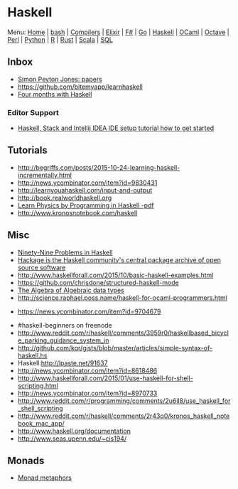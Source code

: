 # Haskell

Menu: [Home](README.md) | [bash](bash.md) | [Compilers](compilers.md) | [Elixir](elixir.md) |  [F#](fsharp.ms) | [Go](go.md) | [Haskell](haskell.md) | [OCaml](ocaml.md) | [Octave](octave.md) | [Perl](perl.md) | [Python](python.md) | [R](r.md) | [Rust](rust.md) | [Scala](scala.md)  | [SQL](sql.md)


## Inbox

+ [Simon Peyton Jones: papers](http://research.microsoft.com/en-us/um/people/simonpj/Papers/papers.html)
+ https://github.com/bitemyapp/learnhaskell
+ [Four months with Haskell](https://lexi-lambda.github.io/blog/2016/06/12/four-months-with-haskell/)

### Editor Support

+ [Haskell, Stack and Intellij IDEA IDE setup tutorial how to get started](https://gist.github.com/androidfred/a2bef54310c847f263343c529d32acd8)

## Tutorials

+ http://begriffs.com/posts/2015-10-24-learning-haskell-incrementally.html
+ http://news.ycombinator.com/item?id=9830431
+ http://learnyouahaskell.com/input-and-output
+ http://book.realworldhaskell.org
+ [Learn Physics by Programming in Haskell -pdf](http://news.ycombinator.com/item?id=9003898)
+ http://www.kronosnotebook.com/haskell

## Misc

+ [Ninety-Nine Problems in Haskell](https://github.com/shekhargulati/99-problems/tree/master/haskell)
+ [Hackage is the Haskell community's central package archive of open source software](https://hackage.haskell.org)
+ http://www.haskellforall.com/2015/10/basic-haskell-examples.html
+ https://github.com/chrisdone/structured-haskell-mode
+ [The Algebra of Algebraic data types](http://news.ycombinator.com/item?id=9775467)
+ http://science.raphael.poss.name/haskell-for-ocaml-programmers.html
 - https://news.ycombinator.com/item?id=9704679
+ #haskell-beginners on freenode
+ http://www.reddit.com/r/haskell/comments/3959r0/haskellbased_bicycle_parking_guidance_system_in
+ http://github.com/kqr/gists/blob/master/articles/simple-syntax-of-haskell.hs
+ Haskell:http://lpaste.net/91637
+ http://news.ycombinator.com/item?id=8618486
+ http://www.haskellforall.com/2015/01/use-haskell-for-shell-scripting.html
 + http://news.ycombinator.com/item?id=8970733
+ http://www.reddit.com/r/programming/comments/2u6il8/use_haskell_for_shell_scripting
+ http://www.reddit.com/r/haskell/comments/2r43q0/kronos_haskell_notebook_mac_app/
+ http://www.haskell.org/documentation
+ http://www.seas.upenn.edu/~cis194/

## Monads

+ [Monad metaphors](https://www.futurelearn.com/courses/functional-programming-haskell/1/steps/108529)
